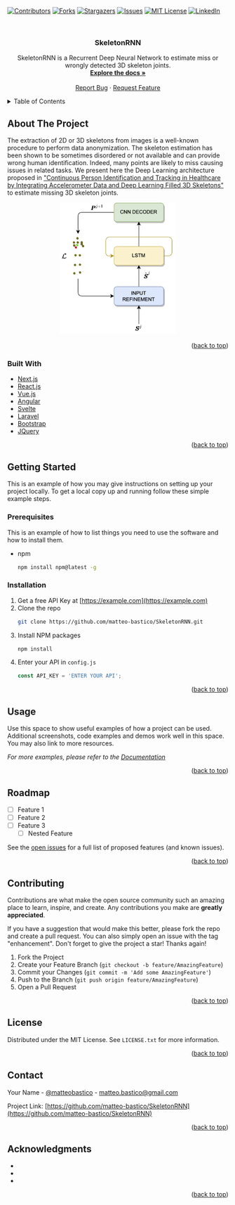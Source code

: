 <div id="top"></div>
<!--
*** Thanks for checking out the Best-README-Template. If you have a suggestion
*** that would make this better, please fork the repo and create a pull request
*** or simply open an issue with the tag "enhancement".
*** Don't forget to give the project a star!
*** Thanks again! Now go create something AMAZING! :D
-->




[![Contributors][contributors-shield]][contributors-url]
[![Forks][forks-shield]][forks-url]
[![Stargazers][stars-shield]][stars-url]
[![Issues][issues-shield]][issues-url]
[![MIT License][license-shield]][license-url]
[![LinkedIn][linkedin-shield]][linkedin-url]



<!-- PROJECT LOGO -->
<br />
<div align="center">
<!--
  <a href="https://github.com/matteo-bastico/SkeletonRNN">
    <img src="images/logo.png" alt="Logo" width="80" height="80">
  </a>-->

<h3 align="center">SkeletonRNN</h3>

  <p align="center">
    SkeletonRNN is a Recurrent Deep Neural Network to estimate miss or wrongly detected 3D skeleton joints.  
    <br />
    <a href="https://github.com/matteo-bastico/SkeletonRNN"><strong>Explore the docs »</strong></a>
    <br />
    <br />
    <!--
    <a href="https://github.com/matteo-bastico/SkeletonRNN">View Demo</a>
    · -->
    <a href="https://github.com/matteo-bastico/SkeletonRNN/issues">Report Bug</a>
    ·
    <a href="https://github.com/matteo-bastico/SkeletonRNN/issues">Request Feature</a>
  </p>
</div>

<!-- TABLE OF CONTENTS -->
<details>
  <summary>Table of Contents</summary>
  <ol>
    <li>
      <a href="#about-the-project">About The Project</a>
      <ul>
        <li><a href="#built-with">Built With</a></li>
      </ul>
    </li>
    <li>
      <a href="#getting-started">Getting Started</a>
      <ul>
        <li><a href="#prerequisites">Prerequisites</a></li>
        <li><a href="#installation">Installation</a></li>
      </ul>
    </li>
    <li><a href="#usage">Usage</a></li>
    <li><a href="#roadmap">Roadmap</a></li>
    <li><a href="#contributing">Contributing</a></li>
    <li><a href="#license">License</a></li>
    <li><a href="#contact">Contact</a></li>
    <li><a href="#acknowledgments">Acknowledgments</a></li>
  </ol>
</details>

<!-- ABOUT THE PROJECT -->
## About The Project
The extraction of 2D or 3D skeletons from images
is a well-known procedure to perform data anonymization. 
The skeleton estimation has been shown to be sometimes 
disordered or not available and can provide wrong human 
identification. Indeed, many points are likely to miss 
causing issues in related tasks. 
We present here the Deep Learning architecture proposed in ["Continuous Person Identification and Tracking in Healthcare by Integrating Accelerometer Data and Deep Learning Filled 3D Skeletons"](https://example.com/)
to estimate missing 3D skeleton joints. 

<p align="center">
    <img height=300px src="images/architecture.png">
</p>

<p align="right">(<a href="#top">back to top</a>)</p>

### Built With

* [Next.js](https://nextjs.org/)
* [React.js](https://reactjs.org/)
* [Vue.js](https://vuejs.org/)
* [Angular](https://angular.io/)
* [Svelte](https://svelte.dev/)
* [Laravel](https://laravel.com)
* [Bootstrap](https://getbootstrap.com)
* [JQuery](https://jquery.com)

<p align="right">(<a href="#top">back to top</a>)</p>



<!-- GETTING STARTED -->
## Getting Started

This is an example of how you may give instructions on setting up your project locally.
To get a local copy up and running follow these simple example steps.

### Prerequisites

This is an example of how to list things you need to use the software and how to install them.
* npm
  ```sh
  npm install npm@latest -g
  ```

### Installation

1. Get a free API Key at [https://example.com](https://example.com)
2. Clone the repo
   ```sh
   git clone https://github.com/matteo-bastico/SkeletonRNN.git
   ```
3. Install NPM packages
   ```sh
   npm install
   ```
4. Enter your API in `config.js`
   ```js
   const API_KEY = 'ENTER YOUR API';
   ```

<p align="right">(<a href="#top">back to top</a>)</p>



<!-- USAGE EXAMPLES -->
## Usage

Use this space to show useful examples of how a project can be used. Additional screenshots, code examples and demos work well in this space. You may also link to more resources.

_For more examples, please refer to the [Documentation](https://example.com)_

<p align="right">(<a href="#top">back to top</a>)</p>



<!-- ROADMAP -->
## Roadmap

- [ ] Feature 1
- [ ] Feature 2
- [ ] Feature 3
    - [ ] Nested Feature

See the [open issues](https://github.com/matteo-bastico/SkeletonRNN/issues) for a full list of proposed features (and known issues).

<p align="right">(<a href="#top">back to top</a>)</p>



<!-- CONTRIBUTING -->
## Contributing

Contributions are what make the open source community such an amazing place to learn, inspire, and create. Any contributions you make are **greatly appreciated**.

If you have a suggestion that would make this better, please fork the repo and create a pull request. You can also simply open an issue with the tag "enhancement".
Don't forget to give the project a star! Thanks again!

1. Fork the Project
2. Create your Feature Branch (`git checkout -b feature/AmazingFeature`)
3. Commit your Changes (`git commit -m 'Add some AmazingFeature'`)
4. Push to the Branch (`git push origin feature/AmazingFeature`)
5. Open a Pull Request

<p align="right">(<a href="#top">back to top</a>)</p>



<!-- LICENSE -->
## License

Distributed under the MIT License. See `LICENSE.txt` for more information.

<p align="right">(<a href="#top">back to top</a>)</p>



<!-- CONTACT -->
## Contact

Your Name - [@matteobastico](https://twitter.com/matteobastico) - matteo.bastico@gmail.com

Project Link: [https://github.com/matteo-bastico/SkeletonRNN](https://github.com/matteo-bastico/SkeletonRNN)

<p align="right">(<a href="#top">back to top</a>)</p>



<!-- ACKNOWLEDGMENTS -->
## Acknowledgments

* []()
* []()
* []()

<p align="right">(<a href="#top">back to top</a>)</p>



<!-- MARKDOWN LINKS & IMAGES -->
<!-- https://www.markdownguide.org/basic-syntax/#reference-style-links -->
[contributors-shield]: https://img.shields.io/github/contributors/matteo-bastico/SkeletonRNN.svg?style=for-the-badge
[contributors-url]: https://github.com/matteo-bastico/SkeletonRNN/graphs/contributors
[forks-shield]: https://img.shields.io/github/forks/matteo-bastico/SkeletonRNN.svg?style=for-the-badge
[forks-url]: https://github.com/matteo-bastico/SkeletonRNN/network/members
[stars-shield]: https://img.shields.io/github/stars/matteo-bastico/SkeletonRNN.svg?style=for-the-badge
[stars-url]: https://github.com/matteo-bastico/SkeletonRNN/stargazers
[issues-shield]: https://img.shields.io/github/issues/matteo-bastico/SkeletonRNN.svg?style=for-the-badge
[issues-url]: https://github.com/matteo-bastico/SkeletonRNN/issues
[license-shield]: https://img.shields.io/github/license/matteo-bastico/SkeletonRNN.svg?style=for-the-badge
[license-url]: https://github.com/matteo-bastico/SkeletonRNN/blob/master/LICENSE.txt
[linkedin-shield]: https://img.shields.io/badge/-LinkedIn-black.svg?style=for-the-badge&logo=linkedin&colorB=555
[linkedin-url]: https://www.linkedin.com/in/matteo-bastico/
